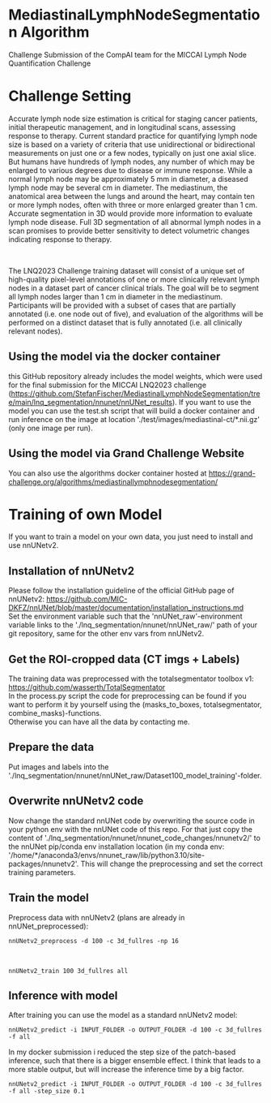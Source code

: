 # MediastinalLymphNodeSegmentation Algorithm

Challenge Submission of the CompAI team for the MICCAI Lymph Node Quantification Challenge

# Challenge Setting

Accurate lymph node size estimation is critical for staging cancer patients, initial therapeutic management, and in longitudinal scans, assessing response to therapy. Current standard practice for quantifying lymph node size is based on a variety of criteria that use unidirectional or bidirectional measurements on just one or a few nodes, typically on just one axial slice. But humans have hundreds of lymph nodes, any number of which may be enlarged to various degrees due to disease or immune response. While a normal lymph node may be approximately 5 mm in diameter, a diseased lymph node may be several cm in diameter. The mediastinum, the anatomical area between the lungs and around the heart, may contain ten or more lymph nodes, often with three or more enlarged greater than 1 cm. Accurate segmentation in 3D would provide more information to evaluate lymph node disease. Full 3D segmentation of all abnormal lymph nodes in a scan promises to provide better sensitivity to detect volumetric changes indicating response to therapy. 

<br>

The LNQ2023 Challenge training dataset will consist of a unique set of high-quality pixel-level annotations of one or more clinically relevant lymph nodes in a dataset part of cancer clinical trials. The goal will be to segment all lymph nodes larger than 1 cm in diameter in the mediastinum. Participants will be provided with a subset of cases that are partially annotated (i.e. one node out of five), and evaluation of the algorithms will be performed on a distinct dataset that is fully annotated (i.e. all clinically relevant nodes).



## Using the model via the docker container

this GitHub repository already includes the model weights, which were used for the final submission for the MICCAI LNQ2023 challenge (https://github.com/StefanFischer/MediastinalLymphNodeSegmentation/tree/main/lnq_segmentation/nnunet/nnUNet_results). If you want to use the model you can use the test.sh script that will build a docker container and run inference on the image at location './test/images/mediastinal-ct/*.nii.gz' (only one image per run). 

## Using the model via Grand Challenge Website

You can also use the algorithms docker container hosted at https://grand-challenge.org/algorithms/mediastinallymphnodesegmentation/



# Training of own Model
If you want to train a model on your own data, you just need to install and use nnUNetv2.

## Installation of nnUNetv2

Please follow the installation guideline of the official GitHub page of nnUNetv2: https://github.com/MIC-DKFZ/nnUNet/blob/master/documentation/installation_instructions.md  <br>
Set the environment variable such that the 'nnUNet_raw'-environment variable links to the './lnq_segmentation/nnunet/nnUNet_raw/' path of your git repository, same for the other env vars from nnUNetv2.

## Get the ROI-cropped data (CT imgs + Labels)

The training data was preprocessed with the totalsegmentator toolbox v1: https://github.com/wasserth/TotalSegmentator  <br>
In the process.py script the code for preprocessing can be found if you want to perform it by yourself using the (masks_to_boxes, totalsegmentator, combine_masks)-functions.  <br>
Otherwise you can have all the data by contacting me.

## Prepare the data

Put images and labels into the './lnq_segmentation/nnunet/nnUNet_raw/Dataset100_model_training'-folder.

## Overwrite nnUNetv2 code

Now change the standard nnUNet code by overwriting the source code in your python env with the nnUNet code of this repo. For that just copy the content of './lnq_segmentation/nnunet/nnunet_code_changes/nnunetv2/' to the nnUNet pip/conda env installation location (in my conda env: '/home/*/anaconda3/envs/nnunet_raw/lib/python3.10/site-packages/nnunetv2'. This will change the preprocessing and set the correct training parameters.


## Train the model

Preprocess data with nnUNetv2 (plans are already in nnUNet_preprocessed):  <br>

`
nnUNetv2_preprocess -d 100 -c 3d_fullres -np 16
`

<br>

`
nnUNetv2_train 100 3d_fullres all
`


## Inference with model

After training you can use the model as a standard nnUNetv2 model:  <br>

`
nnUNetv2_predict -i INPUT_FOLDER -o OUTPUT_FOLDER -d 100 -c 3d_fullres -f all
`

In my docker submission i reduced the step size of the patch-based inference, such that there is a bigger ensemble effect. I think that leads to a more stable output, but will increase the inference time by a big factor.  <br>
 
`
nnUNetv2_predict -i INPUT_FOLDER -o OUTPUT_FOLDER -d 100 -c 3d_fullres -f all -step_size 0.1
`





